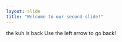 ```yaml
---
layout: slide
title: "Welcome to our second slide!"
---
```

the kuh is back
Use the left arrow to go back!
